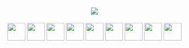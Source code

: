 <h1 align="center">
    <a href="https://github.com/w4terbomb" style="text-color: red"><img src="https://img.shields.io/badge/dev-000000?style=for-the-badge&logo=dev.to&logoColor=white"></a>
</h1>
<p align="center">
          <img loading="lazy" src="https://cdn.jsdelivr.net/gh/devicons/devicon/icons/java/java-original.svg" width="40" height="40"/> 
          <img loading="lazy" src="https://cdn.jsdelivr.net/gh/devicons/devicon/icons/linux/linux-original.svg" width="40" height="40"/>
          <img loading="lazy" src="https://cdn.jsdelivr.net/gh/devicons/devicon/icons/windows8/windows8-original.svg" width="40" height="40"/>
          <img loading="lazy" src="https://cdn.jsdelivr.net/gh/devicons/devicon/icons/php/php-original.svg" width="40" height="40"/>
          <img loading="lazy" src="https://cdn.jsdelivr.net/gh/devicons/devicon/icons/css3/css3-original.svg" width="40" height="40"/>
          <img loading="lazy" src="https://cdn.jsdelivr.net/gh/devicons/devicon/icons/python/python-original.svg" width="40" height="40"/>
          <img loading="lazy" src="https://cdn.jsdelivr.net/gh/devicons/devicon/icons/django/django-plain.svg" width="40" height="40"/>
          <img loading="lazy" src="https://cdn.jsdelivr.net/gh/devicons/devicon/icons/mysql/mysql-original.svg" width="40" height="40"/>
          <img loading="lazy" src="https://cdn.jsdelivr.net/gh/devicons/devicon/icons/postgresql/postgresql-original.svg" width="40" height="40"/>
</p>



          
